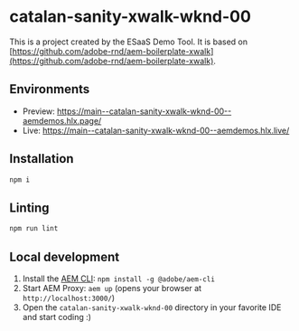 # catalan-sanity-xwalk-wknd-00
This is a project created by the ESaaS Demo Tool. It is based on [https://github.com/adobe-rnd/aem-boilerplate-xwalk](https://github.com/adobe-rnd/aem-boilerplate-xwalk).

## Environments
- Preview: https://main--catalan-sanity-xwalk-wknd-00--aemdemos.hlx.page/
- Live: https://main--catalan-sanity-xwalk-wknd-00--aemdemos.hlx.live/

## Installation

```sh
npm i
```

## Linting

```sh
npm run lint
```

## Local development

1. Install the [AEM CLI](https://github.com/adobe/helix-cli): `npm install -g @adobe/aem-cli`
1. Start AEM Proxy: `aem up` (opens your browser at `http://localhost:3000/`)
1. Open the `catalan-sanity-xwalk-wknd-00` directory in your favorite IDE and start coding :)
